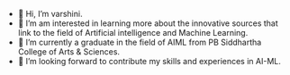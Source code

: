 - 👋 Hi, I’m varshini.
- 👀 I’m am interested in learning more about the innovative sources that link to the field of Artificial intelligence and Machine Learning.
- 🌱 I’m currently a graduate in the field of AIML from PB Siddhartha College of Arts & Sciences.
- 💞️ I’m looking forward to contribute my skills and experiences in AI-ML.

<!---
varshini1004/varshini1004 is a ✨ special ✨ repository because its `README.md` (this file) appears on your GitHub profile.
You can click the Preview link to take a look at your changes.
--->
